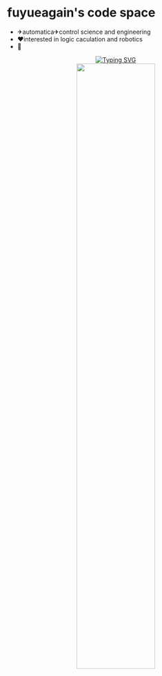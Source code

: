 # fuyueagain's code space
- ✈automatica✈control science and engineering
- ❤interested in logic caculation and robotics
- 🤗
<div align="center"> <a href="https://git.io/typing-svg"><img src="https://readme-typing-svg.demolab.com?font=Fira+Code&pause=1000&color=F72713D7&center=true&vCenter=true&width=435&lines=Good+Good+DAY%E2%98%80" alt="Typing SVG" /></a>





<div align="center">
<img src=https://user-images.githubusercontent.com/43753416/191948912-e1de4891-1215-48af-9a12-e468c07fe0cf.png  width=60%/>
</div>




